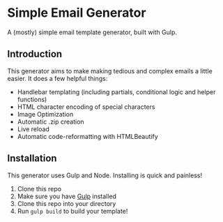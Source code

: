 # Simple Email Generator
A (mostly) simple email template generator, built with Gulp.


## Introduction

This generator aims to make making tedious and complex emails a little easier. It does a few helpful things:

* Handlebar templating (including partials, conditional logic and helper functions)
* HTML character encoding of special characters
* Image Optimization
* Automatic .zip creation
* Live reload
* Automatic code-reformatting with HTMLBeautify

## Installation

This generator uses Gulp and Node. Installing is quick and painless!

1. Clone this repo
2. Make sure you have [Gulp](https://gulpjs.com/) installed
4. Clone this repo into your directory
5. Run `gulp build` to build your template!